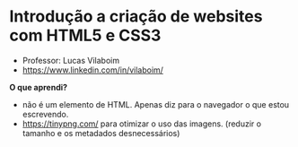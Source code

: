 # Introdução a criação de websites com HTML5 e CSS3

- Professor: Lucas Vilaboim
- https://www.linkedin.com/in/vilaboim/



**O que aprendi?**

- <!DOCUTYPE html> não é um elemento de HTML. Apenas diz para o navegador o que estou escrevendo.
- https://tinypng.com/ para otimizar o uso das imagens. (reduzir o tamanho e os metadados desnecessários)

